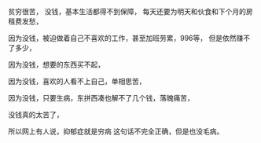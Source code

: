 贫穷很苦，
没钱，基本生活都得不到保障，
每天还要为明天和伙食和下个月的房租费发愁，

因为没钱，被迫做着自己不喜欢的工作，甚至加班劳累，996等，
但是依然赚不了多少，

因为没钱，想要的东西买不起，

因为没钱，喜欢的人看不上自己，单相思苦，

因为没钱，只要生病，东拼西凑也解不了几个钱，落魄痛苦，

没钱真的太苦了，

所以网上有人说，抑郁症就是穷病
这句话不完全正确，但是也没毛病。